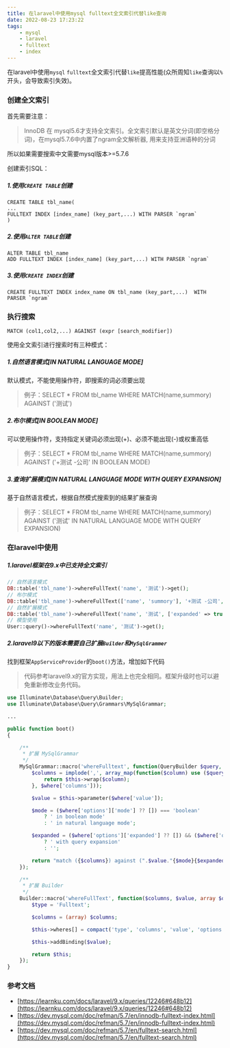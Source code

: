 ```yaml
---
title: 在laravel中使用mysql fulltext全文索引代替like查询
date: 2022-08-23 17:23:22
tags:
    - mysql
    - laravel
    - fulltext
    - index
---
```


在laravel中使用`mysql` `fulltext`全文索引代替`like`提高性能(众所周知`like`查询以`%`开头，会导致索引失效)。

### 创建全文索引
首先需要注意：
> InnoDB 在 mysql5.6才支持全文索引。全文索引默认是英文分词(即空格分词)，在mysql5.7.6中内置了ngram全文解析器, 用来支持亚洲语种的分词

所以如果需要搜索中文需要mysql版本>=5.7.6

创建索引SQL：
##### 1.使用`CREATE TABLE`创建
```mysql
CREATE TABLE tbl_name(
...
FULLTEXT INDEX [index_name] (key_part,...) WITH PARSER `ngram`
)
```

##### 2.使用`ALTER TABLE`创建
```mysql
ALTER TABLE tbl_name
ADD FULLTEXT INDEX [index_name] (key_part,...) WITH PARSER `ngram`
```

##### 3.使用`CREATE INDEX`创建
```mysql
CREATE FULLTEXT INDEX index_name ON tbl_name (key_part,...)  WITH PARSER `ngram`
```

### 执行搜索
```myql
MATCH (col1,col2,...) AGAINST (expr [search_modifier])
```
使用全文索引进行搜索时有三种模式：
##### 1.自然语言模式[IN NATURAL LANGUAGE MODE]
默认模式，不能使用操作符，即搜索的词必须要出现
> 例子：SELECT * FROM tbl_name WHERE MATCH(name,summory) AGAINST ('测试')

##### 2.布尔模式[IN BOOLEAN MODE]
可以使用操作符，支持指定关键词必须出现(+)、必须不能出现(-)或权重高低
>例子：SELECT * FROM tbl_name WHERE MATCH(name,summory) AGAINST ('+测试 -公司' IN BOOLEAN MODE)

##### 3.查询扩展模式[IN NATURAL LANGUAGE MODE WITH QUERY EXPANSION]
基于自然语言模式，根据自然模式搜索到的结果扩展查询

> 例子：SELECT * FROM tbl_name WHERE MATCH(name,summory) AGAINST ('测试' IN NATURAL LANGUAGE MODE WITH QUERY EXPANSION)

### 在laravel中使用

##### 1.laravel框架在9.x中已支持全文索引

```php
// 自然语言模式
DB::table('tbl_name')->whereFullText('name', '测试')->get();
// 布尔模式
DB::table('tbl_name')->whereFullText(['name', 'summory'], '+测试 -公司', ['mode' => 'boolean'])->count();
// 自然扩展模式
DB::table('tbl_name')->whereFullText('name', '测试', ['expanded' => true])->paginate(10);
// 模型使用
User::query()->whereFullText('name', '测试')->get();
```

##### 2.laravel9以下的版本需要自己扩展`Builder`和`MySqlGrammer`
找到框架`AppServiceProvider`的`boot()`方法，增加如下代码

> 代码参考laravel9.x的官方实现，用法上也完全相同。框架升级时也可以避免重新修改业务代码。

```php
use Illuminate\Database\Query\Builder;
use Illuminate\Database\Query\Grammars\MySqlGrammar;

...

public function boot()
{

    /**
     * 扩展 MySqlGrammar
     */
    MySqlGrammar::macro('whereFulltext', function(QueryBuilder $query, $where) {
        $columns = implode(',', array_map(function($column) use ($query){
            return $this->wrap($column);
        }, $where['columns']));

        $value = $this->parameter($where['value']);

        $mode = ($where['options']['mode'] ?? []) === 'boolean'
            ? ' in boolean mode'
            : ' in natural language mode';

        $expanded = ($where['options']['expanded'] ?? []) && ($where['options']['mode'] ?? []) !== 'boolean'
            ? ' with query expansion'
            : '';

        return "match ({$columns}) against (".$value."{$mode}{$expanded})";
    });

    /**
     * 扩展 Builder
     */
    Builder::macro('whereFullText', function($columns, $value, array $options = [], $boolean = 'and') {
        $type = 'Fulltext';

        $columns = (array) $columns;

        $this->wheres[] = compact('type', 'columns', 'value', 'options', 'boolean');

        $this->addBinding($value);

        return $this;
    });
}
```

### 参考文档
* [https://learnku.com/docs/laravel/9.x/queries/12246#648b12](https://learnku.com/docs/laravel/9.x/queries/12246#648b12)
* [https://dev.mysql.com/doc/refman/5.7/en/innodb-fulltext-index.html](https://dev.mysql.com/doc/refman/5.7/en/innodb-fulltext-index.html)
* [https://dev.mysql.com/doc/refman/5.7/en/fulltext-search.html](https://dev.mysql.com/doc/refman/5.7/en/fulltext-search.html)


